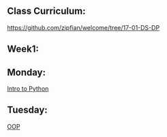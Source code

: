Class Curriculum:
----------------

https://github.com/zipfian/welcome/tree/17-01-DS-DP


Week1:
------


Monday:
--------

[Intro to Python](https://github.com/whsky/ex_notebook/blob/master/into_python/intro_python.md)


Tuesday:
---------

[OOP](https://github.com/whsky/ex_notebook/blob/master/oop/oop.md)
